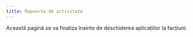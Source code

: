 ```yaml
---
title: Rapoarte de activitate
---
```


Această pagină se va finaliza înainte de deschiderea aplicațiilor la facțiuni.
